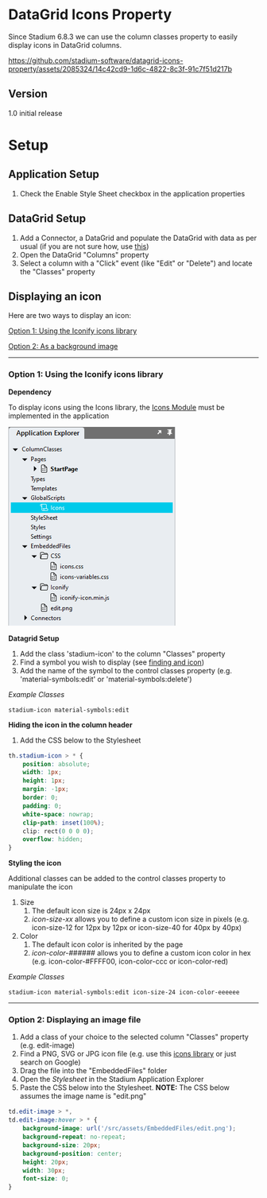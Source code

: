 # DataGrid Icons Property

Since Stadium 6.8.3 we can use the column classes property to easily display icons in DataGrid columns. 

https://github.com/stadium-software/datagrid-icons-property/assets/2085324/14c42cd9-1d6c-4822-8c3f-91c7f51d217b

## Version
1.0 initial release

# Setup

## Application Setup
1. Check the Enable Style Sheet checkbox in the application properties

## DataGrid Setup

1. Add a Connector, a DataGrid and populate the DataGrid with data as per usual (if you are not sure how, use [this](https://github.com/stadium-software/samples-database))
2. Open the DataGrid "Columns" property
3. Select a column with a "Click" event (like "Edit" or "Delete") and locate the "Classes" property

## Displaying an icon

Here are two ways to display an icon:

 [Option 1: Using the Iconify icons library](#option-1-using-the-iconify-icons-library)
 
 [Option 2: As a background image](#option-2-displaying-an-image-file)

<hr>

### Option 1: Using the Iconify icons library

**Dependency**

To display icons using the Icons library, the [Icons Module](https://github.com/stadium-software/icons) must be implemented in the application

![](images/StadiumDesigner.png)

**Datagrid Setup**
1. Add the class 'stadium-icon' to the column "Classes" property
2. Find a symbol you wish to display (see [finding and icon](https://github.com/stadium-software/icons?tab=readme-ov-file#finding-an-icon))
3. Add the name of the symbol to the control classes property (e.g. 'material-symbols:edit' or 'material-symbols:delete')

*Example Classes*
```
stadium-icon material-symbols:edit
```

**Hiding the icon in the column header**
1. Add the CSS below to the Stylesheet

```css
th.stadium-icon > * {
	position: absolute;
	width: 1px;
	height: 1px;
	margin: -1px;
	border: 0;
	padding: 0;
	white-space: nowrap;
	clip-path: inset(100%);
	clip: rect(0 0 0 0);
	overflow: hidden;
}
```

**Styling the icon**

Additional classes can be added to the control classes property to manipulate the icon

1. Size
   1. The default icon size is 24px x 24px
   2. *icon-size-xx* allows you to define a custom icon size in pixels (e.g. icon-size-12 for 12px by 12px or icon-size-40 for 40px by 40px)
2. Color
   1. The default icon color is inherited by the page
   2. *icon-color-######* allows you to define a custom icon color in hex (e.g. icon-color-#FFFF00, icon-color-ccc or icon-color-red)

*Example Classes*
```
stadium-icon material-symbols:edit icon-size-24 icon-color-eeeeee
```

<hr>

### Option 2: Displaying an image file

1. Add a class of your choice to the selected column "Classes" property (e.g. edit-image)
2. Find a PNG, SVG or JPG icon file (e.g. use this [icons library](https://icones.js.org/collection/all) or just search on Google)
3. Drag the file into the "EmbeddedFiles" folder
4. Open the _Stylesheet_ in the Stadium Application Explorer
5. Paste the CSS below into the Stylesheet. **NOTE:** The CSS below assumes the image name is "edit.png"

```css
td.edit-image > *,
td.edit-image:hover > * {
    background-image: url('/src/assets/EmbeddedFiles/edit.png');
    background-repeat: no-repeat;
    background-size: 20px;
    background-position: center;
    height: 20px;
    width: 30px;
    font-size: 0;
}
```
